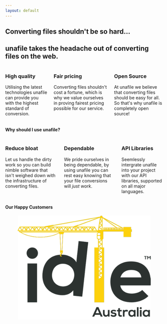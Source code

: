 ```yaml
---
layout: default
---
```


<section class="hero">
  <div class="hero-body">
    <div class="container">
      <h1 class="title">
        Converting files shouldn't be so hard...
      </h1>
      <h2 class="subtitle">
        unafile takes the headache out of converting files on the web.
      </h2>
    </div>
  </div>
</section>

<section class="section">
  <div class="container">
    <div class="columns">
      <div class="column content">
        <h3>High quality</h3>
        <p>Utilising the latest technologies unafile can provide you with the highest standard of conversion.</p>
      </div>
      <div class="column content">
        <h3>Fair pricing</h3>
        <p>Converting files shouldn't cost a fortune, which is why we value ourselves in proving fairest pricing possible for our service.</p>
      </div>
      <div class="column content">
        <h3>Open Source</h3>
        <p>At unafile we believe that converting files should be easy for all. So that's why unafile is completely open source!</p>
      </div>
    </div>
  </div>
</section>

<section class="section">
  <div class="container">
    <h4 class="title is-4">Why should I use unafile?</h4>
    <div class="columns">
      <div class="column content">
        <h3>Reduce bloat</h3>
        <p>Let us handle the dirty work so you can build nimble software that isn't weighed down with the infrastructure of converting files.</p>
      </div>
      <div class="column content">
        <h3>Dependable</h3>
        <p>We pride ourselves in being dependable, by using unafile you can rest easy knowing that your file conversions will <em>just work</em>.</p>
      </div>
      <div class="column content">
        <h3>API Libraries</h3>
        <p>Seemlessly intergrate unafile into your project with our API libraries, supported on all major languages.</p>
      </div>
    </div>
  </div>
</section>

<section class="section">
  <div class="container">
    <h4 class="title is-4">Our Happy Customers</h4>
    <figure class="image is-96x96">
      <img src="/assets/img/idle-logo.png" title="Idle Australia">
    </figure>
  </div>
</section>
